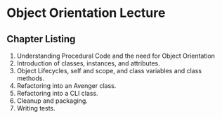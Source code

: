 # Object Orientation Lecture

## Chapter Listing

1. Understanding Procedural Code and the need for Object Orientation
2. Introduction of classes, instances, and attributes.
3. Object Lifecycles, self and scope, and class variables and class methods.
4. Refactoring into an Avenger class.
5. Refactoring into a CLI class.
6. Cleanup and packaging.
7. Writing tests.